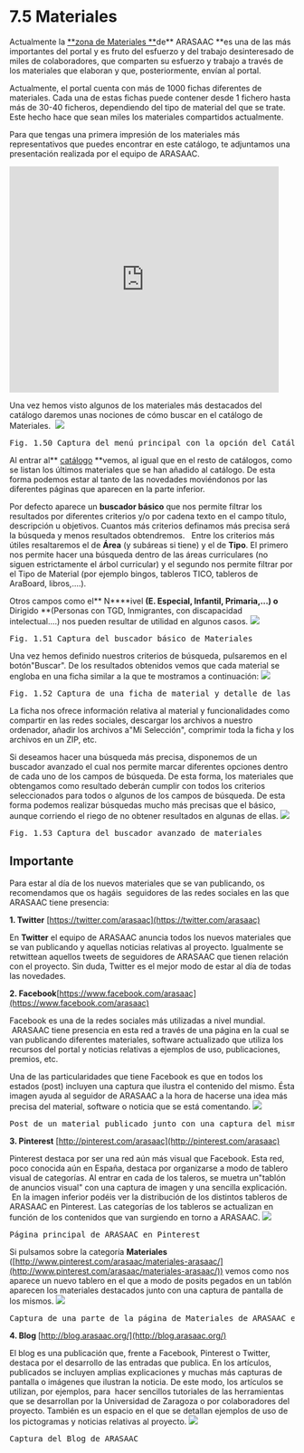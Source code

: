 
# 7.5 Materiales

Actualmente la [**zona de Materiales **](http://arasaac.org/materiales.php)de** ARASAAC **es una de las más importantes del portal y es fruto del esfuerzo y del trabajo desinteresado de miles de colaboradores, que comparten su esfuerzo y trabajo a través de los materiales que elaboran y que, posteriormente, envían al portal.&nbsp;

Actualmente, el portal cuenta con más de 1000 fichas diferentes de materiales. Cada una de estas fichas puede contener desde 1 fichero hasta más de 30-40 ficheros, dependiendo del tipo de material del que se trate. Este hecho hace que sean miles los materiales compartidos actualmente.

Para que tengas una primera impresión de los materiales más representativos que puedes encontrar en este catálogo, te adjuntamos una presentación realizada por el equipo de ARASAAC.&nbsp;

<iframe src="http://www.slideshare.net/slideshow/embed_code/26950014" frameborder="0" marginwidth="0" marginheight="0" scrolling="no" width="476" height="400"></iframe>

Una vez hemos visto algunos de los materiales más destacados del catálogo daremos unas nociones de cómo buscar en el catálogo de Materiales.&nbsp;
![](https://lh6.googleusercontent.com/-o91iksYCZWQ/UlMX1n4-1aI/AAAAAAAABUo/VmR-o84Akbg/w1044-h93-no/Materiales_1.png)
<td style="text-align: center;"><pre>Fig. 1.50 Captura del men&uacute; principal con la opción del Catálogo de Materiales remarcada</pre></td>

Al entrar al** [catálogo](http://arasaac.org/materiales.php)&nbsp;**vemos, al igual que en el resto de catálogos, como se listan los &uacute;ltimos materiales que se han a&ntilde;adido al catálogo. De esta forma podemos estar al tanto de las novedades moviéndonos por las diferentes páginas que aparecen en la parte inferior.

Por defecto aparece un **buscador básico** que nos permite filtrar los resultados por diferentes criterios y/o por cadena texto en el campo título, descripción u objetivos. Cuantos más criterios definamos más precisa será la b&uacute;squeda y menos resultados obtendremos. &nbsp; Entre los criterios más &uacute;tiles resaltaremos el de **&Aacute;rea** (y subáreas si tiene) y el de **Tipo**. El primero nos permite hacer una b&uacute;squeda dentro de las áreas curriculares (no siguen estrictamente el árbol curricular) y el segundo nos permite filtrar por el Tipo de Material (por ejemplo bingos, tableros TICO, tableros de AraBoard, libros,....).

Otros campos como el** N****ivel **(E. Especial, Infantil, Primaria,...) o** Dirigido **(Personas con TGD, Inmigrantes, con discapacidad intelectual....) nos pueden resultar de utilidad en algunos casos.
![](https://lh4.googleusercontent.com/-EJEYIIidOCI/UlMX17xy7mI/AAAAAAAABUs/U1nZPY9YVLU/w1043-h211-no/Materiales_2.png)
<td style="text-align: center;"><pre>Fig. 1.51 Captura del buscador básico de Materiales</pre></td>

Una vez hemos definido nuestros criterios de b&uacute;squeda, pulsaremos en el botón"Buscar". De los resultados obtenidos vemos que cada material se engloba en una ficha similar a la que te mostramos a continuación:
![](https://lh6.googleusercontent.com/-E1UsTL1UoHg/UlMX2tGvWrI/AAAAAAAABU8/1pVU3m-3AzE/w1024-h553-no/Materiales_4.png)
<td style="text-align: center;"><pre>Fig. 1.52 Captura de una ficha de material y detalle de las funcionalidades e información que ofrece</pre></td>

La ficha nos ofrece información relativa al material y funcionalidades como compartir en las redes sociales, descargar los archivos a nuestro ordenador, a&ntilde;adir los archivos a"Mi Selección", comprimir toda la ficha y los archivos en un ZIP, etc.

Si deseamos hacer una b&uacute;squeda más precisa, disponemos de un buscador avanzado el cual nos permite marcar diferentes opciones dentro de cada uno de los campos de b&uacute;squeda. De esta forma, los materiales que obtengamos como resultado deberán cumplir con todos los criterios seleccionados para todos o algunos de los campos de b&uacute;squeda. De esta forma podemos realizar b&uacute;squedas mucho más precisas que el básico, aunque corriendo el riego de no obtener resultados en algunas de ellas.
![](https://lh5.googleusercontent.com/-Pb53MEwx13c/UlMX2KCHoUI/AAAAAAAABU4/chcZ5661w1w/w785-h553-no/Materiales_3.png)
<td style="text-align: center;"><pre>Fig. 1.53 Captura del buscador avanzado de materiales</pre></td>

## Importante

Para estar al día de los nuevos materiales que se van publicando, os recomendamos que os hagáis &nbsp;seguidores de las redes sociales en las que ARASAAC tiene presencia:

**1. Twitter** [https://twitter.com/arasaac](https://twitter.com/arasaac)

En **Twitter** el equipo de ARASAAC anuncia todos los nuevos materiales que se van publicando y aquellas noticias relativas al proyecto. Igualmente se retwittean aquellos tweets de seguidores de ARASAAC que tienen relación con el proyecto. Sin duda, Twitter es el mejor modo de estar al día de todas las novedades.

**2. Facebook**[https://www.facebook.com/arasaac](https://www.facebook.com/arasaac)

Facebook es una de la redes sociales más utilizadas a nivel mundial. &nbsp;ARASAAC tiene presencia en esta red a través de una página en la cual se van publicando diferentes materiales, software actualizado que utiliza los recursos del portal y noticias relativas a ejemplos de uso, publicaciones, premios, etc.&nbsp;

Una de las particularidades que tiene Facebook es que en todos los estados (post) incluyen una captura que ilustra el contenido del mismo. &Eacute;sta imagen ayuda al seguidor de ARASAAC a la hora de hacerse una idea más precisa del material, software o noticia que se está comentando.
![](https://lh5.googleusercontent.com/-VOPJB44Oqs0/UlV34wbHUxI/AAAAAAAABWw/LFIb3Htj3Dw/w1044-h425-no/facebook_material.png)
<td style="text-align: center;"><pre>Post de un material publicado junto con una captura del mismo, la descripción y el enlace para su descarga</pre></td>

**3. Pinterest**&nbsp;[http://pinterest.com/arasaac](http://pinterest.com/arasaac)

Pinterest destaca por ser una red a&uacute;n más visual que Facebook. Esta red, poco conocida a&uacute;n en Espa&ntilde;a, destaca por organizarse a modo de tablero visual de categorías. Al entrar en cada de los taleros, se muetra un"tablón de anuncios visual" con una captura de imagen y una sencilla explicación. &nbsp;En la imagen inferior podéis ver la distribución de los distintos tableros de ARASAAC en Pinterest. Las categorías de los tableros se actualizan en función de los contenidos que van surgiendo en torno a ARASAAC.
![](https://lh4.googleusercontent.com/-a68-QZoH0VU/UlMX9egrcJI/AAAAAAAABVE/8bmQqsTl9qI/w460-h553-no/Pinterest.png)
<td style="text-align: center;"><pre>Página principal de ARASAAC en Pinterest</pre></td>

Si pulsamos sobre la categoría **Materiales** ([http://www.pinterest.com/arasaac/materiales-arasaac/](http://www.pinterest.com/arasaac/materiales-arasaac/)) vemos como nos aparece un nuevo tablero en el que a modo de posits pegados en un tablón aparecen los materiales destacados junto con una captura de pantalla de los mismos.
![](https://lh6.googleusercontent.com/-OnVynNGNXUo/UlV60ml3oSI/AAAAAAAABXE/rkIp7jPCR1o/w1043-h484-no/Pinterest_2.png)
<td style="text-align: center;"><pre>Captura de una parte de la página de Materiales de ARASAAC en Pinterest</pre></td>

**4. Blog&nbsp;**[http://blog.arasaac.org/](http://blog.arasaac.org/)

El blog es una publicación que, frente a Facebook, Pinterest o Twitter, destaca por el desarrollo de las entradas que publica. En los artículos, publicados se incluyen amplias explicaciones y muchas más capturas de pantalla o imágenes que ilustran la noticia. De este modo, los artículos se utilizan, por ejemplos, para &nbsp;hacer sencillos tutoriales de las herramientas que se desarrollan por la Universidad de Zaragoza o por colaboradores del proyecto. También es un espacio en el que se detallan ejemplos de uso de los pictogramas y noticias relativas al proyecto.
![](https://lh5.googleusercontent.com/-OsTwC3b36FA/UlWCxh8_fUI/AAAAAAAABXw/Ujg0L5PUEFA/w400-h553-no/ARASAAC_Blog.png)
<td align="center"><pre>Captura del Blog de ARASAAC</pre></td>

